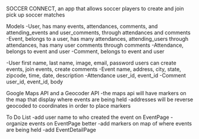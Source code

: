 SOCCER CONNECT, an app that allows soccer players to create and join pick up soccer matches

Models
  -User, has many events, attendances, comments, and attending_events and user_comments, through attendances and comments
  -Event, belongs to a user, has many attendances, attending_users through attendances, has many user comments through comments
  -Attendance, belongs to event and user
  -Comment, belongs to event and user

  -User
    first name, last name, image, email, password
    users can create events, join events, create comments
  -Event
    name, address, city, state, zipcode, time, date, description
  -Attendance
    user_id, event_id
  -Comment
  user_id, event_id, body

Google Maps API and a Geocoder API
  -the maps api will have markers on the map that display where events are being held
  -addresses will be reverse geocoded to coordinates in order to place markers


To Do List
  -add user name to who created the event on EventPage
  -organize events on EventPage better
  -add markers on map of where events are being held
  -add EventDetailPage